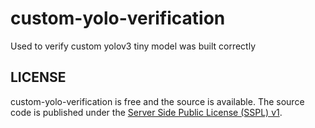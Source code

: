 # custom-yolo-verification
Used to verify custom yolov3 tiny model was built correctly

## LICENSE

  custom-yolo-verification is free and the source is available. The source code is published
  under the [Server Side Public License (SSPL) v1](LICENSE.txt).
